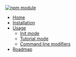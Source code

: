 [![npm module](https://rawgit.com/wiki/adriantanasa/github-wiki-sidebar/images/github-wiki-sidebar.svg)](https://www.npmjs.com/package/github-wiki-sidebar)

  * [Home](./Home)
  * [Installation](./Installation)
  * [Usage](./Usage)
    * [Init mode](./Usage%3A-Init-mode)
    * [Tutorial mode](./Usage%3A-Tutorial-mode)
    * [Command line modifiers](./Usage%3A-Command-line-modifiers)
  * [Roadmap](./Roadmap)


[//]: # (generated by https://www.npmjs.com/package/github-wiki-sidebar)
